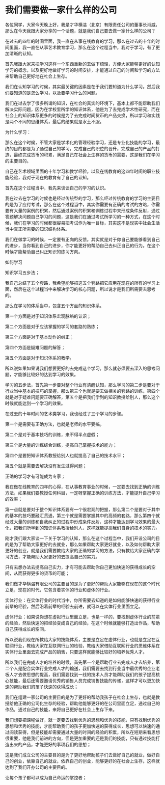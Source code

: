 # 我们需要做一家什么样的公司

各位同学，大家今天晚上好，我是才华横溢（北京）有限责任公司的董事长肖威，那么在今天我跟大家分享的一个话题，就是我们自己要去做一家什么样的公司？

在过去的四年的时间里面，我一直在从事在线教育的学习，那么在过去的十年的时间里面，我一直在从事艺术教育学习，那么在这个过程当中，我对于学习，有了更加清晰的认知。

首先我跟大家来把学习这样一个东西重新的去做下梳理，方便大家能够更好的认知学习的概念，以及更好地做好学习的时间安排，才能通过自己的时间和学习的方法来帮助自己更好地在社会上生存。

我们在认知学习的时候，其实最关键的因素是在于我们要知道为什么学习，然后我们要知道的是怎么学习，以及要学习什么的问题。

我们在过去学了很多所谓的知识，在社会的真实的环境下，基本上都不能帮助我们解决实际问题，因为在学校里所学的知识体系，他是为了去完成学术性研究，而在社会上的知识体系更多的时候是为了去完成时间货币的产品交换，所以学习和实践是两个不同的思维体系，最后的结果就是水土不服。

为什么学习：

那么在这个时候，不管大家是学术化的管理经验学习，还是专业化技能的学习，最终的目的都是为了通过自己的学习，完成自己的职位的晋升，完成自己的产品的打造，最终完成货币的积累，满足自己在社会上生存的货币的需要，这是我们在学习的主要目的。

自己在艺术领域里面的十年学习和教学经验，以及在线教育的这四年时间的职业技能经验，我对于现在的教育有了自己的认知。

首先在这个过程当中，我先来谈谈自己的学习的认识。

我在过去在学习的时候也是经过传统型的学习，那么经过传统教育的学习的主要目的是为了应付考试，那么在这个过程当中，其实你需要有正确的考试的方略，你需要有大量的案例的积累，然后通过案例的积累和训练过程中来形成条件反射，通过答题解决问题自己学习的问题，这是我们在通过考试所学习的一种方式，在这个时候，我们在学习的时候都很容易把考试作为唯一目标，其实这不是现实中社会生活当中真正所需要的知识结构体系。

我们在做学习的时候，一定要有正向的反馈，其实就是对于你自己要能够看到自己的进步，当你看到自己的进步，你才能更好的帮助自己去纠正自己的行为，在这个时候才能帮助自己纠正知识的练习方向。

如何学习

知识学习五步法；

我自己总结了五个套路，我希望能够把这五个套路把它应用在现在的所有的学习上面，然后在这个过程当中来解决学习的核心问题，所以说才是我们所需要去思考的。

那么在学习的体系当中，包含五个方面的知识体系。

第一个方面是对于知识体系宏观脉络的认识；

第二个方面是对于应该掌握的学习的套路的熟练；

第三个方面是对于基本动作的纠正；

第四个方面是疑难问题的解答；

第五个方面是对于知识体系的教学。

所以说如果如果说我们想要更好的去完成这个学习，那么就必须要去深入的思考问题，才能够比较好的达到学习的效果。

学习的五步法，首先第一步要对整个行业有清醒认知，那么学习的第二步是要对于行业当中基本的技巧的掌握，那么第三个也就是要去做相关的套路的训练，第四个就是对于疑难问题要正确解答，第五个是把我们学到的知识教授给别人，那么这个时候就能达到一个学习的效果。

在过去的十年时间的艺术类学习，我也经过了三个学习的步骤。

第一个是需要有正确方法，也就是老师的水平要搞。

第二个是对于基本技巧的训练，来不得半点虚假；

第三个是大量的训练综合训练，提高自己掌握技术的能力；

第四个是要把知识体系教授给别人也就提高了自己的技术水平；

第五个就是需要去解决没有发生过得问题；

正确的学习才有可能成为专家；

我在做在线教育的四年的心得，在从事教育事业的时候，一定要去找到正确的训练方法，如果我们要教授任何科目，一定呀掌握正确的训练方法，才能提升自己学习的效率；

第一点就是要对于整个知识体系要有一个很宏观的把握，那么第二个是要对于其中的基本的技巧要融汇贯通，第三个就是需要掌握其中的高频的套路，那么第四个就经过大量的训练和自我纠正的过程中形成条件反射，这种才能达到学习效果的最大化，把我们所学到的知识体系教授给别人，这样就能提高我们自身的技术的实力。

刚才我们跟大家谈一下关于学习的认知，那么在这个过程当中，我们开设公司的目的是为了帮助大家更好的去就业，那么如果帮助大家更好就业，以及如何帮助大家更好的创业，就是我们需要教给大家的正确的学习的方法，只有教给大家正确的学习方法，才能帮助大家更好的去提高自己的实力。

只有去想办法去提高自己实力，才有可能去帮助你自己更加快速的获得成长的空间，从而获得更多的货币的可能；

我们做才华横溢有限公司的主要目的是为了更好的帮助大家能够在现在的这个时代立足，现在的时代，它包含着实体的行业和虚体的行业。

实体行业：在实体行业的时代当中，你所需要去知道的是如何能够快速的获得行业前辈的经验，然后沿着前辈的经验去前进，就可以在实体行业里面立足。

虚体行业：如果说你想在虚拟行业里面立足，也是一样的，要找到虚体行业的前辈的经验，然后快速的把经验变成自己的经验，在这个时候就能够打造出作品，帮助自己获得成长的空间。

所以说我们现在所教给大家的技能体系，主要是立足在虚体行业，也就是立足在互联网行业，教给大家在互联网行业的检验，教给大家借助互联网行业的思维体系在实体行业里面去完成产品的销售，只要这样就能够比较好的培养优秀人才。

所以我们在完成人才的培养的时候，首先第一个是帮助行业去完成人才去培养，第二个人是配合实体行业完成人才的输送，我们需要去找到行业当中最优秀的企业老板人才去做思想的提高，我们需要找到一线的技术人员才能帮助我们的孩子提高核心技能，最后还需要邀请优秀的销售人员完成销售技能的传递，这样才可以更加快速的帮助我们的孩子快速的获得成长；

我们在组建一家公司的主要目的是为了更好的帮助我孩子在社会上生存，也就是教授给他正确的公司化生存的经验，帮助他能够更好的在公司里面立足，通过自己的作品，通过自己的技能，来将自己更好在社会上生存下来。

我们想要把课程做好，就一定要去找到优秀的思想和优秀的技能，只有找到优秀的思想和优秀的技能，才能帮助我们的孩子更加快速的获得成长，思想可以快速的通过阅读获得，但是技能却需要通过大量的时间的经验的积累，所以在短期来看思想很重要，他是我们前进的方向，但是更加重要的还是我们的技能，只有通过技能打造出来的产品，才能更好的事项我们的思想；

这是我们成立公司的主要目的是为了更好地帮助孩子们去做好自己的就业，做好自己的创业，依靠自己的就业，依靠自己的创业，能够更好的在社会上生存，这样就达到了我们开办公司的主要目的。

让每个孩子都可以成为自己命运的掌控者；
